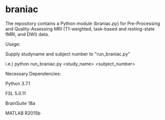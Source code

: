 # braniac

The repository contains a Python module (braniac.py) for Pre-Processing and Quality-Assessing MRI (T1-weighted, task-based and resting-state fMRI, and DWI) data. 

Usage:

Supply studyname and subject number to "run_braniac.py"

i.e.) python run_braniac.py <study_name> <subject_number>

Necessary Dependencies:

Python 3.7.1 

FSL 5.0.11 

BrainSuite 18a 

MATLAB R2015b 
